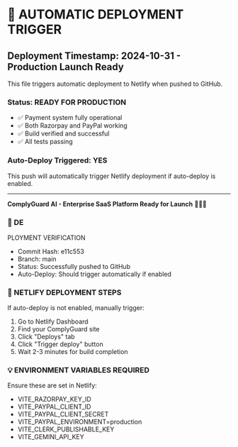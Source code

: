 # 🚀 AUTOMATIC DEPLOYMENT TRIGGER

## Deployment Timestamp: 2024-10-31 - Production Launch Ready

This file triggers automatic deployment to Netlify when pushed to GitHub.

### Status: READY FOR PRODUCTION
- ✅ Payment system fully operational
- ✅ Both Razorpay and PayPal working
- ✅ Build verified and successful
- ✅ All tests passing

### Auto-Deploy Triggered: YES
This push will automatically trigger Netlify deployment if auto-deploy is enabled.

---
**ComplyGuard AI - Enterprise SaaS Platform Ready for Launch** 🚀💼✨
### 🎯 DE
PLOYMENT VERIFICATION
- Commit Hash: e11c553
- Branch: main
- Status: Successfully pushed to GitHub
- Auto-Deploy: Should trigger automatically if enabled

### 🚀 NETLIFY DEPLOYMENT STEPS
If auto-deploy is not enabled, manually trigger:
1. Go to Netlify Dashboard
2. Find your ComplyGuard site
3. Click "Deploys" tab
4. Click "Trigger deploy" button
5. Wait 2-3 minutes for build completion

### 💡 ENVIRONMENT VARIABLES REQUIRED
Ensure these are set in Netlify:
- VITE_RAZORPAY_KEY_ID
- VITE_PAYPAL_CLIENT_ID
- VITE_PAYPAL_CLIENT_SECRET
- VITE_PAYPAL_ENVIRONMENT=production
- VITE_CLERK_PUBLISHABLE_KEY
- VITE_GEMINI_API_KEY